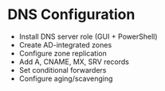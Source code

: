# DNS Configuration
- Install DNS server role (GUI + PowerShell)
- Create AD-integrated zones
- Configure zone replication
- Add A, CNAME, MX, SRV records
- Set conditional forwarders
- Configure aging/scavenging
